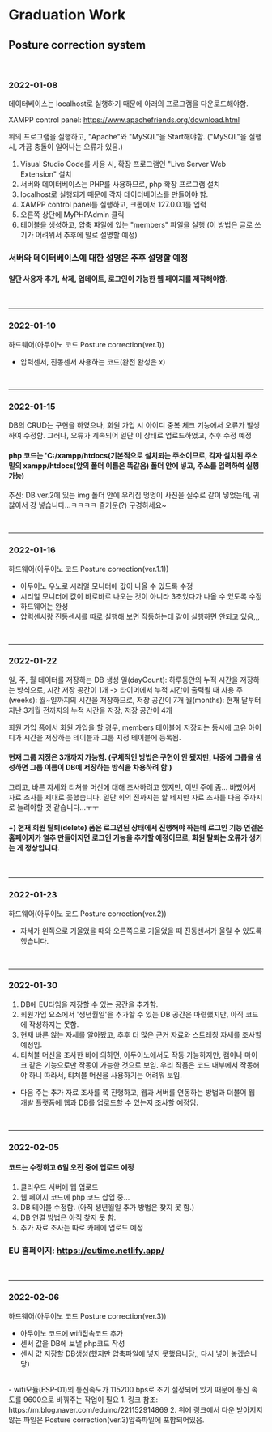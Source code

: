 # Graduation Work

## Posture correction system

<br/>

### 2022-01-08
데이터베이스는 localhost로 실행하기 때문에 아래의 프로그램을 다운로드해야함.

XAMPP control panel: https://www.apachefriends.org/download.html

위의 프로그램을 실행하고, "Apache"와 "MySQL"을 Start해야함. ("MySQL"을 실행 시, 가끔 충돌이 일어나는 오류가 있음.)

1. Visual Studio Code를 사용 시, 확장 프로그램인 "Live Server Web Extension" 설치
2. 서버와 데이터베이스는 PHP를 사용하므로, php 확장 프로그램 설치
3. localhost로 실행되기 때문에 각자 데이터베이스를 만들어야 함.
4. XAMPP control panel를 실행하고, 크롬에서 127.0.0.1를 입력
5. 오른쪽 상단에 MyPHPAdmin 클릭
6. 테이블을 생성하고, 압축 파일에 있는 "members" 파일을 실행 (이 방법은 글로 쓰기가 어려워서 추후에 말로 설명할 예정)

### 서버와 데이터베이스에 대한 설명은 추후 설명할 예정

#### 일단 사용자 추가, 삭제, 업데이트, 로그인이 가능한 웹 페이지를 제작해야함.

<br/>

---
### 2022-01-10
하드웨어(아두이노 코드 Posture correction(ver.1))
- 압력센서, 진동센서 사용하는 코드(완전 완성은 x)

<br/>

---
### 2022-01-15
DB의 CRUD는 구현을 하였으나, 회원 가입 시 아이디 중복 체크 기능에서 오류가 발생하여 수정함. 그러나, 오류가 계속되어 일단 이 상태로 업로드하였고, 추후 수정 예정
#### php 코드는 'C:/xampp/htdocs(기본적으로 설치되는 주소이므로, 각자 설치된 주소 밑의 xampp/htdocs(앞의 폴더 이름은 똑같음) 폴더 안에 넣고, 주소를 입력하여 실행 가능) 

추신: DB ver.2에 있는 img 폴더 안에 우리집 멍멍이 사진을 실수로 같이 넣었는데, 귀찮아서 걍 넣습니다...ㅋㅋㅋㅋ 즐거운(?) 구경하세요~

<br/>

---
### 2022-01-16
하드웨어(아두이노 코드 Posture correction(ver.1.1))
- 아두이노 우노로 시리얼 모니터에 값이 나올 수 있도록 수정
- 시리얼 모니터에 값이 바로바로 나오는 것이 아니라 3초있다가 나올 수 있도록 수정
- 하드웨어는 완성
- 압력센서랑 진동센서를 따로 실행해 보면 작동하는데 같이 실행하면 안되고 있음,,,

<br/>

---
### 2022-01-22
일, 주, 월 데이터를 저장하는 DB 생성
일(dayCount): 하루동안의 누적 시간을 저장하는 방식으로, 시간 저장 공간이 1개 -> 타이머에서 누적 시간이 출력될 때 사용
주(weeks): 월~일까지의 시간을 저장하므로, 저장 공간이 7개
월(months): 현재 달부터 지난 3개월 전까지의 누적 시간을 저장, 저장 공간이 4개

회원 가입 폼에서 회원 가입을 할 경우, members 테이블에 저장되는 동시에 고유 아이디가 시간을 저장하는 테이블과 그룹 지정 테이블에 등록됨.
#### 현재 그룹 지정은 3개까지 가능함. (구체적인 방법은 구현이 안 됐지만, 나중에 그룹을 생성하면 그룹 이름이 DB에 저장하는 방식을 차용하려 함.) 

그리고, 바른 자세와 티쳐블 머신에 대해 조사하려고 했지만, 이번 주에 좀... 바빴어서 자료 조사를 제대로 못했습니다. 일단 회의 전까지는 할 테지만 자료 조사를 다음 주까지로 늘려야할 것 같습니다...ㅜㅜ

#### +) 현재 회원 탈퇴(delete) 폼은 로그인된 상태에서 진행해야 하는데 로그인 기능 연결은 홈페이지가 얼추 만들어지면 로그인 기능을 추가할 예정이므로, 회원 탈퇴는 오류가 생기는 게 정상입니다.

<br/>

--- 
### 2022-01-23
하드웨어(아두이노 코드 Posture correction(ver.2))
- 자세가 왼쪽으로 기울었을 때와 오른쪽으로 기울었을 때 진동센서가 울릴 수 있도록 했습니다.

<br/>

--- 
### 2022-01-30
1. DB에 EU타임을 저장할 수 있는 공간을 추가함.
2. 회원가입 요소에서 '생년월일'을 추가할 수 있는 DB 공간은 마련했지만, 아직 코드에 작성하지는 못함. 
3. 현재 바른 앉는 자세를 알아봤고, 추후 더 많은 근거 자료와 스트레칭 자세를 조사할 예정임.
4. 티쳐블 머신을 조사한 바에 의하면, 아두이노에서도 작동 가능하지만, 캠이나 마이크 같은 기능으로만 작동이 가능한 것으로 보임. 우리 작품은 코드 내부에서 작동해야 하니 따라서, 티쳐블 머신을 사용하기는 어려워 보임.

- 다음 주는 추가 자료 조사를 쭉 진행하고, 웹과 서버를 연동하는 방법과 더불어 웹 개발 플랫폼에 웹과 DB를 업로드할 수 있는지 조사할 예정임.

<br/>

---
### 2022-02-05
#### 코드는 수정하고 6일 오전 중에 업로드 예정
1. 클라우드 서버에 웹 업로드
2. 웹 페이지 코드에 php 코드 삽입 중...
3. DB 테이블 수정함. (아직 생년월일 추가 방법은 찾지 못 함.)
4. DB 연결 방법은 아직 찾지 못 함.
5. 추가 자료 조사는 따로 카페에 업로드 예정

### EU 홈페이지: https://eutime.netlify.app/

<br/>

---
### 2022-02-06
하드웨어(아두이노 코드 Posture correction(ver.3))
- 아두이노 코드에 wifi접속코드 추가
- 센서 값을 DB에 보낼 php코드 작성
- 센서 값 저장할 DB생성(했지만 압축파일에 넣지 못했읍니당,, 다시 넣어 놓겠습니당)
<br/>
- wifi모듈(ESP-01)의 통신속도가 115200 bps로 초기 설정되어 있기 때문에 통신 속도를 9600으로 바꿔주는 작업이 필요 
  1. 링크 참조: https://m.blog.naver.com/eduino/221152914869 
  2. 위에 링크에서 다운 받아지지 않는 파일은 Posture correction(ver.3)압축파일에 포함되어있음.
